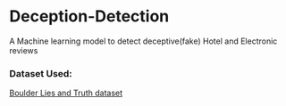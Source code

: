# Deception-Detection
A Machine learning model to detect deceptive(fake) Hotel and Electronic reviews

### Dataset Used:
[Boulder Lies and Truth dataset](https://catalog.ldc.upenn.edu/LDC2014T24)
